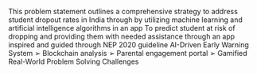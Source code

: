  This problem statement outlines a comprehensive strategy to address student dropout rates in India through by utilizing machine learning and artificial intelligence algorithms in an app
To predict student at risk of dropping and providing them with needed assistance through an app inspired and guided through NEP 2020 guideline
AI-Driven Early Warning System
 ➢ Blockchain analysis
 ➢ Parental engagement portal
 ➢ Gamified Real-World Problem Solving Challenges
